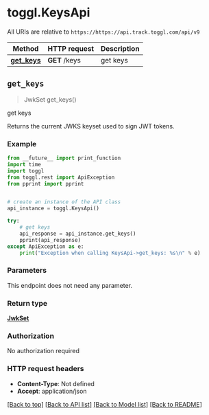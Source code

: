 # toggl.KeysApi

All URIs are relative to `https://https://api.track.toggl.com/api/v9`

Method | HTTP request | Description
------------- | ------------- | -------------
[**get_keys**](KeysApi.md#get_keys) | **GET** /keys | get keys


## `get_keys`
> JwkSet get_keys()

get keys

Returns the current JWKS keyset used to sign JWT tokens.

### Example

```python
from __future__ import print_function
import time
import toggl
from toggl.rest import ApiException
from pprint import pprint


# create an instance of the API class
api_instance = toggl.KeysApi()

try:
    # get keys
    api_response = api_instance.get_keys()
    pprint(api_response)
except ApiException as e:
    print("Exception when calling KeysApi->get_keys: %s\n" % e)
```

### Parameters

This endpoint does not need any parameter.

### Return type

[**JwkSet**](JwkSet.md)

### Authorization

No authorization required

### HTTP request headers

 - **Content-Type**: Not defined
 - **Accept**: application/json

[[Back to top]](#) [[Back to API list]](../README.md#documentation-for-api-endpoints) [[Back to Model list]](../README.md#documentation-for-models) [[Back to README]](../README.md)

